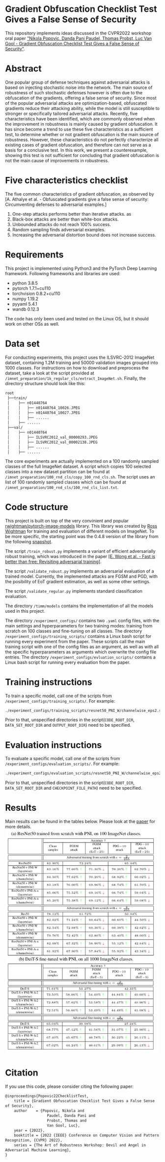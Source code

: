 # Gradient Obfuscation Checklist Test Gives a False Sense of Security

This repository implements ideas discussed in the CVPR2022 workshop oral paper ["Nikola Popovic, Danda Pani Paudel, Thomas Probst, Luc Van Gool - Gradient Obfuscation Checklist Test Gives a False Sense of Security"](https://arxiv.org/abs/2206.01705).


# Abstract
One popular group of defense techniques against adversarial attacks is based on injecting stochastic noise into the network. The main source of robustness of such stochastic defenses however is often due to the obfuscation of the gradients, offering a false sense of security.
Since most of the popular adversarial attacks are optimization-based, obfuscated gradients reduce their attacking ability, while the model is still susceptible to stronger or specifically tailored adversarial attacks.
Recently, five characteristics have been identified, which are commonly observed when the improvement in robustness is mainly caused by gradient obfuscation.
It has since become a trend to use these five characteristics as a sufficient test, to determine whether or not gradient obfuscation is the main source of robustness.
However, these characteristics do not perfectly characterize all existing cases of gradient obfuscation, and therefore can not serve as a basis for a conclusive test.
In this work, we present a counterexample, showing this test is not sufficient for concluding that gradient obfuscation is not the main cause of improvements in robustness.

# Five characteristics checklist
The five common characteristics of gradient obfuscation, as observed by [A. Athalye et al. - Obfuscated gradients give a false sense of security: Circumventing defenses to adversarial examples.] 
1. One-step attacks performs better than iterative attacks.
as
2. Black-box attacks are better than white-box attacks.
3. Unbounded attacks do not reach 100% success.
4. Random sampling finds adversarial examples.
5. Increasing the adversarial distortion bound does not increase success.

# Requirements
This project is implemented using Python3 and the PyTorch Deep Learning framework. Following frameworks and libraries are used:

* python 3.8.5
* pytorch 1.7.1+cu110
* torchvision 0.8.2+cu110
* numpy 1.19.2
* pyyaml 5.4.1
* wandb 0.12.3

The code has only been used and tested on the Linux OS, but it should work on other OSs as well.

# Data set
For conducting experiments, this project uses the ILSVRC-2012 ImageNet dataset, containing 1.2M training and 50000 validation images grouped into 1000 classes. For instructions on how to download and preprocess the dataset, take a look at the script provided at `/imnet_preparation/1k_regular_cls/extract_ImageNet.sh`. Finally, the directory structure should look like this:

```
root
 ├──train/
 │    ├── n01440764
 │    │   ├── n01440764_10026.JPEG
 │    │   ├── n01440764_10027.JPEG
 │    │   ├── ......
 │    ├── ......
 ├──val/
 │    ├── n01440764
 │    │   ├── ILSVRC2012_val_00000293.JPEG
 │    │   ├── ILSVRC2012_val_00002138.JPEG
 │    │   ├── ......
 │    ├── ......
```

The core experiments are actually implemented on a 100 randomly sampled classes of the full ImageNet dataset. A script which copies 100 selected classes into a new dataset partition can be found at `/imnet_preparation/100_rnd_cls/copy_100_rnd_cls.sh`. The script uses an list of 100 randomly sampled classes which can be found at `/imnet_preparation/100_rnd_cls/100_rnd_cls_list.txt`.

# Code structure
This project is built on top of the very convinient and popular [rwightman/pytorch-image-models](https://github.com/rwightman/pytorch-image-models) library. This library was created by [Ross Wightman](https://github.com/rwightman) for training and evaluation of different models on ImageNet. To be more specific, the starting point was the 0.4.8 version of the library from the following [snapshot](https://github.com/rwightman/pytorch-image-models/tree/072155951104230c2b5f3bbfb31acc694ee2fa0a).


The script `/train_robust.py` implements a variant of efficient adversarially robust training, which was introduced in the paper [[E. Wong et al. - Fast is better than free: Revisiting adversarial training]](https://arxiv.org/abs/2206.01705).

The script `/validate_robust.py` implements an adversarial evaluation of a trained model. Currently, the implemented attacks are FGSM and PGD, with the posibility of EoT gradient estimation, as well as some other settings.

The script `/validate_regular.py` implements standard classification evaluation.

The directory `/timm/models` contains the implementation of all the models used in this project. 

The directory `/experiment_configs/` contains two `.yaml` config files, with the main settings and hyperparameters for two training modes: training from scratch on 100 classes and fine-tuning on all classes. The directory `/experiment_configs/training_scripts/` contains a Linux bash script for running every experiment from the paper. These scripts call the main training script with one of the config files as an argument, as well as with all the specific hyperparameters as arguments which overwrite the config file entries. The directory `/experiment_configs/evluation_scripts/` contains a Linux bash script for running every evaluation from the paper. 

# Training instructions
To train a specific model, call one of the scripts from `/experiment_configs/training_scripts/`. For example:

```bash
./experiment_configs/training_scripts/resnet50_PNI_W/channelwise_eps2.sh
```

Prior to that, unspecified directories in the script(`CODE_ROOT_DIR`, `DATA_SET_ROOT_DIR` and `OUTPUT_ROOT_DIR`) need to be specified.

# Evaluation instructions
To evaluate a specific model, call one of the scripts from `/experiment_configs/evaluation_scripts/`. For example:

```bash
./experiment_configs/evaluation_scripts/resnet50_PNI_W/channelwise_eps2.sh
```

Prior to that, unspecified directories in the script(`CODE_ROOT_DIR`, `DATA_SET_ROOT_DIR` and `CHECKPOINT_FILE_PATH`) need to be specified.

# Results
Main results can be found in the tables below. Please look at the [paper](https://arxiv.org/abs/2206.01705) for more details.
![Image1](images/Table1.png)

# Citation
If you use this code, please consider citing the following paper:
```
@inproceedings{Popovic22ChecklistTest,
    title = {Gradient Obfuscation Checklist Test Gives a False Sense of Security},
    author    = {Popovic, Nikola and
                   Paudel, Danda Pani and
                   Probst, Thomas and
                   Van Gool, Luc},
    year = {2022},
    booktitle = {2022 {IEEE} Conference on Computer Vision and Pattern Recognition, {CVPR} 2022},
    series = {The Art of Robustness Workshop: Devil and Angel in Adversarial Machine Learning},
}
```